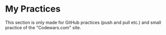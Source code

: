 # My Practices
This section is only made for GitHub practices (push and pull etc.) and small practice of the "Codewars.com" site.
